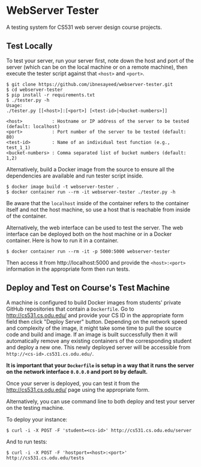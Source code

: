 # WebServer Tester

A testing system for CS531 web server design course projects.

## Test Locally

To test your server, run your server first, note down the host and port of the server (which can be on the local machine or on a remote machine), then execute the tester script against that `<host>` and `<port>`.

```
$ git clone https://github.com/ibnesayeed/webserver-tester.git
$ cd webserver-tester
$ pip install -r requirements.txt
$ ./tester.py -h
Usage:
./tester.py [[<host>]:[<port>] [<test-id>|<bucket-numbers>]]

<host>           : Hostname or IP address of the server to be tested (default: localhost)
<port>           : Port number of the server to be tested (default: 80)
<test-id>        : Name of an individual test function (e.g., test_1_1)
<bucket-numbers> : Comma separated list of bucket numbers (default: 1,2)
```

Alternatively, build a Docker image from the source to ensure all the dependencies are available and run tester script inside.

```
$ docker image build -t webserver-tester .
$ docker container run --rm -it webserver-tester ./tester.py -h
```

Be aware that the `localhost` inside of the container refers to the container itself and not the host machine, so use a host that is reachable from inside of the container.

Alternatively, the web interface can be used to test the server. The web interface can be deployed both on the host machine or in a Docker container. Here is how to run it in a container.

```
$ docker container run --rm -it -p 5000:5000 webserver-tester
```

Then access it from http://localhost:5000 and provide the `<host>:<port>` information in the appropriate form then run tests.

## Deploy and Test on Course's Test Machine

A machine is configured to build Docker images from students' private GitHub repositories that contain a `Dockerfile`. Go to http://cs531.cs.odu.edu/ and provide your CS ID in the appropriate form field then click "Deploy Server" button. Depending on the network speed and complexity of the image, it might take some time to pull the source code and build and image. If an image is built successfully then it will automatically remove any existing containers of the corresponding student and deploy a new one. This newly deployed server will be accessible from `http://<cs-id>.cs531.cs.odu.edu/`.

**It is important that your `Dockerfile` is setup in a way that it runs the server on the network interface `0.0.0.0` and port `80` by default.**

Once your server is deployed, you can test it from the http://cs531.cs.odu.edu/ page using the appropriate form.

Alternatively, you can use command line to both deploy and test your server on the testing machine.

To deploy your instance:

```
$ curl -i -X POST -F 'student=<cs-id>' http://cs531.cs.odu.edu/server
```

And to run tests:

```
$ curl -i -X POST -F 'hostport=<host>:<port>' http://cs531.cs.odu.edu/tests
```
